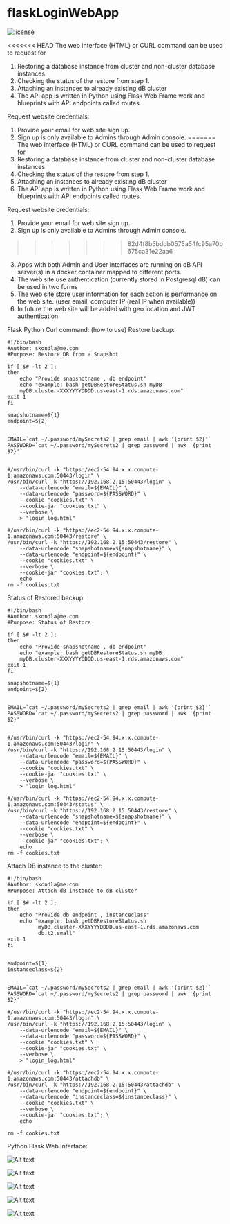 # flaskLoginWebApp
[![license](https://img.shields.io/github/license/mashape/apistatus.svg?maxAge=2592000)](https://github.com/skondla/flaskLoginWebApp/blob/master/LICENSE)

<<<<<<< HEAD
The web interface (HTML) or CURL command can be used to request for
1. Restoring a database instance from cluster and non-cluster database instances
2. Checking the status of the restore from step 1.
3. Attaching an instances to already existing dB cluster
4. The API app is written in Python using Flask Web Frame work and blueprints with API endpoints called routes.

Request website credentials:

1. Provide your email for web site sign up.
2. Sign up is only available to Admins through Admin console.
=======
The web interface (HTML) or CURL command can be used to request for 
1. Restoring a database instance from cluster and non-cluster database instances
2. Checking the status of the restore from step 1.
3. Attaching an instances to already existing dB cluster 
4. The API app is written in Python using Flask Web Frame work and blueprints with API endpoints called routes.

Request website credentials: 

1. Provide your email for web site sign up. 
2. Sign up is only available to Admins through Admin console. 
>>>>>>> 82d4f8b5bddb0575a54fc95a70b675ca31e22aa6
3. Apps with both Admin and User interfaces are running on dB API server(s) in a docker container mapped to different ports.
4. The web site use authentication (currently stored in Postgresql dB) can be used in two forms
5. The web site store user information for each action is performance on the web site. (user email, computer IP (real IP when available))
6. In future the web site will be added with geo location and JWT authentication

Flask Python Curl command: (how to use)
Restore backup:


```
#!/bin/bash
#Author: skondla@me.com
#Purpose: Restore DB from a Snapshot
 
if [ $# -lt 2 ];
then
    echo "Provide snapshotname , db endpoint"
    echo "example: bash getDBRestoreStatus.sh myDB
    myDB.cluster-XXXYYYYDDDD.us-east-1.rds.amazonaws.com"
exit 1
fi
 
snapshotname=${1}
endpoint=${2}
 
 
EMAIL=`cat ~/.password/mySecrets2 | grep email | awk '{print $2}'`
PASSWORD=`cat ~/.password/mySecrets2 | grep password | awk '{print $2}'`
 
 
#/usr/bin/curl -k "https://ec2-54.94.x.x.compute-1.amazonaws.com:50443/login" \
/usr/bin/curl -k "https://192.168.2.15:50443/login" \
    --data-urlencode "email=${EMAIL}" \
    --data-urlencode "password=${PASSWORD}" \
    --cookie "cookies.txt" \
    --cookie-jar "cookies.txt" \
    --verbose \
    > "login_log.html"
 
#/usr/bin/curl -k "https://ec2-54.94.x.x.compute-1.amazonaws.com:50443/restore" \
/usr/bin/curl -k "https://192.168.2.15:50443/restore" \
    --data-urlencode "snapshotname=${snapshotname}" \
    --data-urlencode "endpoint=${endpoint}" \
    --cookie "cookies.txt" \
    --verbose \
    --cookie-jar "cookies.txt"; \
    echo
rm -f cookies.txt
```
Status of Restored backup:
```
#!/bin/bash
#Author: skondla@me.com
#Purpose: Status of Restore

if [ $# -lt 2 ];
then
    echo "Provide snapshotname , db endpoint"
    echo "example: bash getDBRestoreStatus.sh myDB
    myDB.cluster-XXXYYYYDDDD.us-east-1.rds.amazonaws.com"
exit 1
fi

snapshotname=${1}
endpoint=${2}


EMAIL=`cat ~/.password/mySecrets2 | grep email | awk '{print $2}'`
PASSWORD=`cat ~/.password/mySecrets2 | grep password | awk '{print $2}'`


#/usr/bin/curl -k "https://ec2-54.94.x.x.compute-1.amazonaws.com:50443/login" \
/usr/bin/curl -k "https://192.168.2.15:50443/login" \
    --data-urlencode "email=${EMAIL}" \
    --data-urlencode "password=${PASSWORD}" \
    --cookie "cookies.txt" \
    --cookie-jar "cookies.txt" \
    --verbose \
    > "login_log.html"

#/usr/bin/curl -k "https://ec2-54.94.x.x.compute-1.amazonaws.com:50443/status" \
/usr/bin/curl -k "https://192.168.2.15:50443/restore" \
    --data-urlencode "snapshotname=${snapshotname}" \
    --data-urlencode "endpoint=${endpoint}" \
    --cookie "cookies.txt" \
    --verbose \
    --cookie-jar "cookies.txt"; \
    echo
rm -f cookies.txt
```
Attach DB instance to the cluster:

```
#!/bin/bash
#Author: skondla@me.com
#Purpose: Attach dB instance to dB cluster
 
if [ $# -lt 2 ];
then
    echo "Provide db endpoint , instanceclass"
    echo "example: bash getDBRestoreStatus.sh
          myDB.cluster-XXXYYYYDDDD.us-east-1.rds.amazonaws.com
          db.t2.small"
exit 1
fi
 
 
endpoint=${1}
instanceclass=${2}
 
 
EMAIL=`cat ~/.password/mySecrets2 | grep email | awk '{print $2}'`
PASSWORD=`cat ~/.password/mySecrets2 | grep password | awk '{print $2}'`
 
#/usr/bin/curl -k "https://ec2-54.94.x.x.compute-1.amazonaws.com:50443/login" \
/usr/bin/curl -k "https://192.168.2.15:50443/login" \
    --data-urlencode "email=${EMAIL}" \
    --data-urlencode "password=${PASSWORD}" \
    --cookie "cookies.txt" \
    --cookie-jar "cookies.txt" \
    --verbose \
    > "login_log.html"
 
#/usr/bin/curl -k "https://ec2-54.94.x.x.compute-1.amazonaws.com:50443/attachdb" \
/usr/bin/curl -k "https://192.168.2.15:50443/attachdb" \
    --data-urlencode "endpoint=${endpoint}" \
    --data-urlencode "instanceclass=${instanceclass}" \
    --cookie "cookies.txt" \
    --verbose \
    --cookie-jar "cookies.txt"; \
    echo
 
rm -f cookies.txt
```
Python Flask Web Interface:

![Alt text](images/screen1.png)

![Alt text](images/screen2.png)

![Alt text](images/screen3.png)

![Alt text](images/screen4.png)

![Alt text](images/screen5.png)